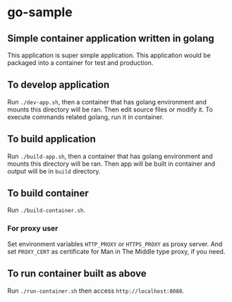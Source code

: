 # go-sample

## Simple container application written in golang

This application is super simple application.
This application would be packaged into a container for test and production.

## To develop application

Run `./dev-app.sh`, then a container that has golang environment and mounts this directory will be ran. Then edit source files or modify it. To execute commands related golang, run it in container.

## To build application

Run `./build-app.sh`, then a container that has golang environment and mounts this directory will be ran. Then app will be built in container and output will be in `build` directory.

## To build container

Run `./build-container.sh`.

### For proxy user

Set environment variables `HTTP_PROXY` or `HTTPS_PROXY` as proxy server.
And set `PROXY_CERT` as certificate for Man in The Middle type proxy, if you need.

## To run container built as above

Run `./run-container.sh` then access `http://localhost:8080`.
